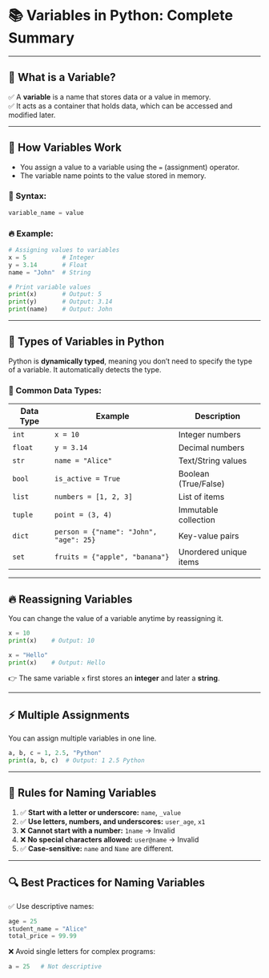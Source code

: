 # 📚 Variables in Python: Complete Summary

---

## 🧠 What is a Variable?

✅ A **variable** is a name that stores data or a value in memory.  
✅ It acts as a container that holds data, which can be accessed and modified later.

---

## 🎯 How Variables Work

- You assign a value to a variable using the `=` (assignment) operator.
- The variable name points to the value stored in memory.

### 📝 Syntax:
```python
variable_name = value
```

### 🔥 Example:
```python
# Assigning values to variables
x = 5          # Integer
y = 3.14       # Float
name = "John"  # String

# Print variable values
print(x)       # Output: 5
print(y)       # Output: 3.14
print(name)    # Output: John
```

---

## 📝 Types of Variables in Python

Python is **dynamically typed**, meaning you don’t need to specify the type of a variable. It automatically detects the type.

### 🎯 Common Data Types:
| Data Type    | Example                | Description               |
|--------------|-----------------------|---------------------------|
| `int`        | `x = 10`               | Integer numbers           |
| `float`      | `y = 3.14`             | Decimal numbers           |
| `str`        | `name = "Alice"`       | Text/String values        |
| `bool`       | `is_active = True`     | Boolean (True/False)      |
| `list`       | `numbers = [1, 2, 3]`  | List of items             |
| `tuple`      | `point = (3, 4)`       | Immutable collection      |
| `dict`       | `person = {"name": "John", "age": 25}` | Key-value pairs |
| `set`        | `fruits = {"apple", "banana"}` | Unordered unique items |

---

## 🔥 Reassigning Variables

You can change the value of a variable anytime by reassigning it.
```python
x = 10
print(x)    # Output: 10

x = "Hello"
print(x)    # Output: Hello
```
👉 The same variable `x` first stores an **integer** and later a **string**.

---

## ⚡ Multiple Assignments

You can assign multiple variables in one line.
```python
a, b, c = 1, 2.5, "Python"
print(a, b, c)  # Output: 1 2.5 Python
```

---

## 🚫 Rules for Naming Variables

1. ✅ **Start with a letter or underscore:** `name`, `_value`  
2. ✅ **Use letters, numbers, and underscores:** `user_age`, `x1`  
3. ❌ **Cannot start with a number:** `1name` → Invalid  
4. ❌ **No special characters allowed:** `user@name` → Invalid  
5. ✅ **Case-sensitive:** `name` and `Name` are different.  

---

## 🔍 Best Practices for Naming Variables

✅ Use descriptive names:
```python
age = 25
student_name = "Alice"
total_price = 99.99
```
❌ Avoid single letters for complex programs:
```python
a = 25   # Not descriptive
```

